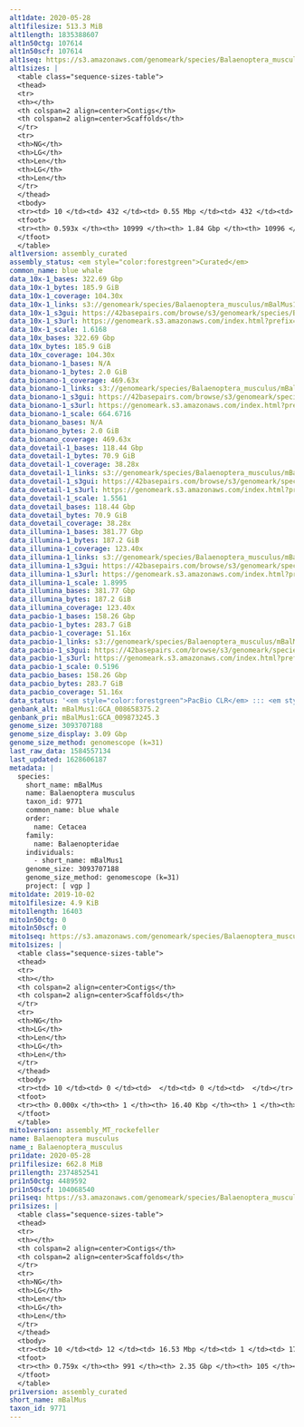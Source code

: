 ```yaml
---
alt1date: 2020-05-28
alt1filesize: 513.3 MiB
alt1length: 1835388607
alt1n50ctg: 107614
alt1n50scf: 107614
alt1seq: https://s3.amazonaws.com/genomeark/species/Balaenoptera_musculus/mBalMus1/assembly_curated/mBalMus1.alt.cur.20200528.fasta.gz
alt1sizes: |
  <table class="sequence-sizes-table">
  <thead>
  <tr>
  <th></th>
  <th colspan=2 align=center>Contigs</th>
  <th colspan=2 align=center>Scaffolds</th>
  </tr>
  <tr>
  <th>NG</th>
  <th>LG</th>
  <th>Len</th>
  <th>LG</th>
  <th>Len</th>
  </tr>
  </thead>
  <tbody>
  <tr><td> 10 </td><td> 432 </td><td> 0.55 Mbp </td><td> 432 </td><td> 0.55 Mbp </td></tr>  <tr><td> 20 </td><td> 1117 </td><td> 376.33 Kbp </td><td> 1117 </td><td> 376.33 Kbp </td></tr>  <tr><td> 30 </td><td> 2085 </td><td> 272.87 Kbp </td><td> 2085 </td><td> 272.87 Kbp </td></tr>  <tr><td> 40 </td><td> 3460 </td><td> 187.09 Kbp </td><td> 3460 </td><td> 187.09 Kbp </td></tr>  <tr style="background-color:#cccccc;"><td> 50 </td><td> 5613 </td><td> 107.61 Kbp </td><td> 5613 </td><td> 107.61 Kbp </td></tr>  <tr><td> 60 </td><td> 0 </td><td>  </td><td> 0 </td><td>  </td></tr>  <tr><td> 70 </td><td> 0 </td><td>  </td><td> 0 </td><td>  </td></tr>  <tr><td> 80 </td><td> 0 </td><td>  </td><td> 0 </td><td>  </td></tr>  <tr><td> 90 </td><td> 0 </td><td>  </td><td> 0 </td><td>  </td></tr>  <tr><td> 100 </td><td> 0 </td><td>  </td><td> 0 </td><td>  </td></tr>  </tbody>
  <tfoot>
  <tr><th> 0.593x </th><th> 10999 </th><th> 1.84 Gbp </th><th> 10996 </th><th> 1.84 Gbp </th></tr>
  </tfoot>
  </table>
alt1version: assembly_curated
assembly_status: <em style="color:forestgreen">Curated</em>
common_name: blue whale
data_10x-1_bases: 322.69 Gbp
data_10x-1_bytes: 185.9 GiB
data_10x-1_coverage: 104.30x
data_10x-1_links: s3://genomeark/species/Balaenoptera_musculus/mBalMus1/genomic_data/10x/<br>
data_10x-1_s3gui: https://42basepairs.com/browse/s3/genomeark/species/Balaenoptera_musculus/mBalMus1/genomic_data/10x/
data_10x-1_s3url: https://genomeark.s3.amazonaws.com/index.html?prefix=species/Balaenoptera_musculus/mBalMus1/genomic_data/10x/
data_10x-1_scale: 1.6168
data_10x_bases: 322.69 Gbp
data_10x_bytes: 185.9 GiB
data_10x_coverage: 104.30x
data_bionano-1_bases: N/A
data_bionano-1_bytes: 2.0 GiB
data_bionano-1_coverage: 469.63x
data_bionano-1_links: s3://genomeark/species/Balaenoptera_musculus/mBalMus1/genomic_data/bionano/<br>
data_bionano-1_s3gui: https://42basepairs.com/browse/s3/genomeark/species/Balaenoptera_musculus/mBalMus1/genomic_data/bionano/
data_bionano-1_s3url: https://genomeark.s3.amazonaws.com/index.html?prefix=species/Balaenoptera_musculus/mBalMus1/genomic_data/bionano/
data_bionano-1_scale: 664.6716
data_bionano_bases: N/A
data_bionano_bytes: 2.0 GiB
data_bionano_coverage: 469.63x
data_dovetail-1_bases: 118.44 Gbp
data_dovetail-1_bytes: 70.9 GiB
data_dovetail-1_coverage: 38.28x
data_dovetail-1_links: s3://genomeark/species/Balaenoptera_musculus/mBalMus1/genomic_data/dovetail/<br>
data_dovetail-1_s3gui: https://42basepairs.com/browse/s3/genomeark/species/Balaenoptera_musculus/mBalMus1/genomic_data/dovetail/
data_dovetail-1_s3url: https://genomeark.s3.amazonaws.com/index.html?prefix=species/Balaenoptera_musculus/mBalMus1/genomic_data/dovetail/
data_dovetail-1_scale: 1.5561
data_dovetail_bases: 118.44 Gbp
data_dovetail_bytes: 70.9 GiB
data_dovetail_coverage: 38.28x
data_illumina-1_bases: 381.77 Gbp
data_illumina-1_bytes: 187.2 GiB
data_illumina-1_coverage: 123.40x
data_illumina-1_links: s3://genomeark/species/Balaenoptera_musculus/mBalMus1/genomic_data/illumina/<br>
data_illumina-1_s3gui: https://42basepairs.com/browse/s3/genomeark/species/Balaenoptera_musculus/mBalMus1/genomic_data/illumina/
data_illumina-1_s3url: https://genomeark.s3.amazonaws.com/index.html?prefix=species/Balaenoptera_musculus/mBalMus1/genomic_data/illumina/
data_illumina-1_scale: 1.8995
data_illumina_bases: 381.77 Gbp
data_illumina_bytes: 187.2 GiB
data_illumina_coverage: 123.40x
data_pacbio-1_bases: 158.26 Gbp
data_pacbio-1_bytes: 283.7 GiB
data_pacbio-1_coverage: 51.16x
data_pacbio-1_links: s3://genomeark/species/Balaenoptera_musculus/mBalMus1/genomic_data/pacbio/<br>
data_pacbio-1_s3gui: https://42basepairs.com/browse/s3/genomeark/species/Balaenoptera_musculus/mBalMus1/genomic_data/pacbio/
data_pacbio-1_s3url: https://genomeark.s3.amazonaws.com/index.html?prefix=species/Balaenoptera_musculus/mBalMus1/genomic_data/pacbio/
data_pacbio-1_scale: 0.5196
data_pacbio_bases: 158.26 Gbp
data_pacbio_bytes: 283.7 GiB
data_pacbio_coverage: 51.16x
data_status: '<em style="color:forestgreen">PacBio CLR</em> ::: <em style="color:forestgreen">10x</em> ::: <em style="color:forestgreen">Dovetail</em> ::: <em style="color:forestgreen">Illumina</em>'
genbank_alt: mBalMus1:GCA_008658375.2
genbank_pri: mBalMus1:GCA_009873245.3
genome_size: 3093707188
genome_size_display: 3.09 Gbp
genome_size_method: genomescope (k=31)
last_raw_data: 1584557134
last_updated: 1628606187
metadata: |
  species:
    short_name: mBalMus
    name: Balaenoptera musculus
    taxon_id: 9771
    common_name: blue whale
    order:
      name: Cetacea
    family:
      name: Balaenopteridae
    individuals:
      - short_name: mBalMus1
    genome_size: 3093707188
    genome_size_method: genomescope (k=31)
    project: [ vgp ]
mito1date: 2019-10-02
mito1filesize: 4.9 KiB
mito1length: 16403
mito1n50ctg: 0
mito1n50scf: 0
mito1seq: https://s3.amazonaws.com/genomeark/species/Balaenoptera_musculus/mBalMus1/assembly_MT_rockefeller/mBalMus1.MT.20191002.fasta.gz
mito1sizes: |
  <table class="sequence-sizes-table">
  <thead>
  <tr>
  <th></th>
  <th colspan=2 align=center>Contigs</th>
  <th colspan=2 align=center>Scaffolds</th>
  </tr>
  <tr>
  <th>NG</th>
  <th>LG</th>
  <th>Len</th>
  <th>LG</th>
  <th>Len</th>
  </tr>
  </thead>
  <tbody>
  <tr><td> 10 </td><td> 0 </td><td>  </td><td> 0 </td><td>  </td></tr>  <tr><td> 20 </td><td> 0 </td><td>  </td><td> 0 </td><td>  </td></tr>  <tr><td> 30 </td><td> 0 </td><td>  </td><td> 0 </td><td>  </td></tr>  <tr><td> 40 </td><td> 0 </td><td>  </td><td> 0 </td><td>  </td></tr>  <tr style="background-color:#cccccc;"><td> 50 </td><td> 0 </td><td style="background-color:#ff8888;">  </td><td> 0 </td><td style="background-color:#ff8888;">  </td></tr>  <tr><td> 60 </td><td> 0 </td><td>  </td><td> 0 </td><td>  </td></tr>  <tr><td> 70 </td><td> 0 </td><td>  </td><td> 0 </td><td>  </td></tr>  <tr><td> 80 </td><td> 0 </td><td>  </td><td> 0 </td><td>  </td></tr>  <tr><td> 90 </td><td> 0 </td><td>  </td><td> 0 </td><td>  </td></tr>  <tr><td> 100 </td><td> 0 </td><td>  </td><td> 0 </td><td>  </td></tr>  </tbody>
  <tfoot>
  <tr><th> 0.000x </th><th> 1 </th><th> 16.40 Kbp </th><th> 1 </th><th> 16.40 Kbp </th></tr>
  </tfoot>
  </table>
mito1version: assembly_MT_rockefeller
name: Balaenoptera musculus
name_: Balaenoptera_musculus
pri1date: 2020-05-28
pri1filesize: 662.8 MiB
pri1length: 2374852541
pri1n50ctg: 4489592
pri1n50scf: 104068540
pri1seq: https://s3.amazonaws.com/genomeark/species/Balaenoptera_musculus/mBalMus1/assembly_curated/mBalMus1.pri.cur.20200528.fasta.gz
pri1sizes: |
  <table class="sequence-sizes-table">
  <thead>
  <tr>
  <th></th>
  <th colspan=2 align=center>Contigs</th>
  <th colspan=2 align=center>Scaffolds</th>
  </tr>
  <tr>
  <th>NG</th>
  <th>LG</th>
  <th>Len</th>
  <th>LG</th>
  <th>Len</th>
  </tr>
  </thead>
  <tbody>
  <tr><td> 10 </td><td> 12 </td><td> 16.53 Mbp </td><td> 1 </td><td> 175.90 Mbp </td></tr>  <tr><td> 20 </td><td> 35 </td><td> 11.20 Mbp </td><td> 3 </td><td> 144.97 Mbp </td></tr>  <tr><td> 30 </td><td> 68 </td><td> 8.29 Mbp </td><td> 5 </td><td> 128.88 Mbp </td></tr>  <tr><td> 40 </td><td> 113 </td><td> 5.89 Mbp </td><td> 8 </td><td> 110.31 Mbp </td></tr>  <tr style="background-color:#cccccc;"><td> 50 </td><td> 173 </td><td style="background-color:#88ff88;"> 4.49 Mbp </td><td> 11 </td><td style="background-color:#88ff88;"> 104.07 Mbp </td></tr>  <tr><td> 60 </td><td> 260 </td><td> 2.77 Mbp </td><td> 14 </td><td> 90.46 Mbp </td></tr>  <tr><td> 70 </td><td> 426 </td><td> 1.16 Mbp </td><td> 18 </td><td> 79.66 Mbp </td></tr>  <tr><td> 80 </td><td> 0 </td><td>  </td><td> 0 </td><td>  </td></tr>  <tr><td> 90 </td><td> 0 </td><td>  </td><td> 0 </td><td>  </td></tr>  <tr><td> 100 </td><td> 0 </td><td>  </td><td> 0 </td><td>  </td></tr>  </tbody>
  <tfoot>
  <tr><th> 0.759x </th><th> 991 </th><th> 2.35 Gbp </th><th> 105 </th><th> 2.37 Gbp </th></tr>
  </tfoot>
  </table>
pri1version: assembly_curated
short_name: mBalMus
taxon_id: 9771
---
```

